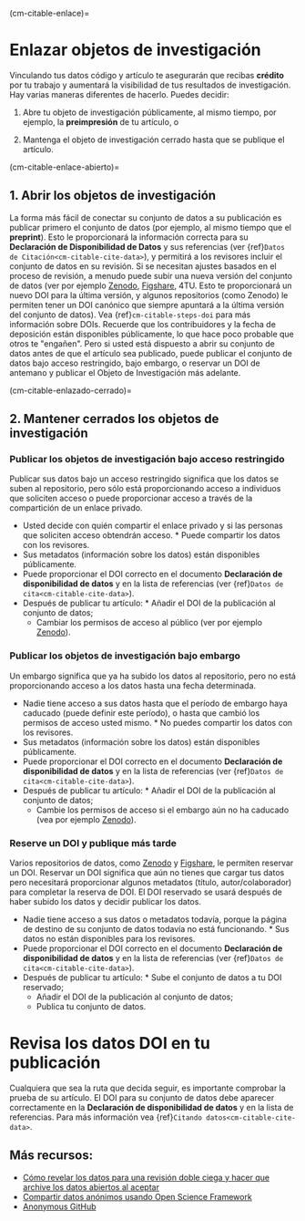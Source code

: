 (cm-citable-enlace)=

# Enlazar objetos de investigación

Vinculando tus datos código y artículo te asegurarán que recibas **crédito** por tu trabajo y aumentará la visibilidad de tus resultados de investigación. Hay varias maneras diferentes de hacerlo. Puedes decidir:

1) Abre tu objeto de investigación públicamente, al mismo tiempo, por ejemplo, la **preimpresión** de tu artículo, o

2) Mantenga el objeto de investigación cerrado hasta que se publique el artículo.

(cm-citable-enlace-abierto)=
## 1. Abrir los objetos de investigación

La forma más fácil de conectar su conjunto de datos a su publicación es publicar primero el conjunto de datos (por ejemplo, al mismo tiempo que el **preprint**). Esto le proporcionará la información correcta para su **Declaración de Disponibilidad de Datos** y sus referencias (ver {ref}`Datos de Citación<cm-citable-cite-data>`), y permitirá a los revisores incluir el conjunto de datos en su revisión. Si se necesitan ajustes basados en el proceso de revisión, a menudo puede subir una nueva versión del conjunto de datos (ver por ejemplo [Zenodo](https://zenodo.org/), [Figshare](https://figshare.com/),
4TU. Esto te proporcionará un nuevo DOI para la última versión, y algunos repositorios (como Zenodo) le permiten tener un DOI canónico que siempre apuntará a la última versión del conjunto de datos). Vea {ref}`cm-citable-steps-doi` para más información sobre DOIs. Recuerde que los contribuidores y la fecha de deposición están disponibles públicamente, lo que hace poco probable que otros te "engañen". Pero si usted está dispuesto a abrir su conjunto de datos antes de que el artículo sea publicado, puede publicar el conjunto de datos bajo acceso restringido, bajo embargo, o reservar un DOI de antemano y publicar el Objeto de Investigación más adelante.</p> 

(cm-citable-enlazado-cerrado)=


## 2. Mantener cerrados los objetos de investigación



### Publicar los objetos de investigación bajo acceso restringido

Publicar sus datos bajo un acceso restringido significa que los datos se suben al repositorio, pero sólo está proporcionando acceso a individuos que soliciten acceso o puede proporcionar acceso a través de la compartición de un enlace privado.

* Usted decide con quién compartir el enlace privado y si las personas que soliciten acceso obtendrán acceso. 
      * Puede compartir los datos con los revisores.
* Sus metadatos (información sobre los datos) están disponibles públicamente.
* Puede proporcionar el DOI correcto en el documento **Declaración de disponibilidad de datos** y en la lista de referencias (ver {ref}`Datos de cita<cm-citable-cite-data>`).
* Después de publicar tu artículo: 
      * Añadir el DOI de la publicación al conjunto de datos;
    * Cambiar los permisos de acceso al público (ver por ejemplo [Zenodo](https://zenodo.org/)).



### Publicar los objetos de investigación bajo embargo

Un embargo significa que ya ha subido los datos al repositorio, pero no está proporcionando acceso a los datos hasta una fecha determinada.

* Nadie tiene acceso a sus datos hasta que el período de embargo haya caducado (puede definir este período), o hasta que cambió los permisos de acceso usted mismo. 
      * No puedes compartir los datos con los revisores.
* Sus metadatos (información sobre los datos) están disponibles públicamente.
* Puede proporcionar el DOI correcto en el documento **Declaración de disponibilidad de datos** y en la lista de referencias (ver {ref}`Datos de cita<cm-citable-cite-data>`).
* Después de publicar tu artículo: 
      * Añadir el DOI de la publicación al conjunto de datos;
    * Cambie los permisos de acceso si el embargo aún no ha caducado (vea por ejemplo [Zenodo](https://zenodo.org/)).



### Reserve un DOI y publique más tarde

Varios repositorios de datos, como [Zenodo](https://zenodo.org/) y [Figshare](https://figshare.com/), le permiten reservar un DOI. Reservar un DOI significa que aún no tienes que cargar tus datos pero necesitará proporcionar algunos metadatos (título, autor/colaborador) para completar la reserva de DOI. El DOI reservado se usará después de haber subido los datos y decidir publicar los datos.

* Nadie tiene acceso a sus datos o metadatos todavía, porque la página de destino de su conjunto de datos todavía no está funcionando. 
      * Sus datos no están disponibles para los revisores.
* Puede proporcionar el DOI correcto en el documento **Declaración de disponibilidad de datos** y en la lista de referencias (ver {ref}`Datos de cita<cm-citable-cite-data>`).
* Después de publicar tu artículo: 
      * Sube el conjunto de datos a tu DOI reservado;
    * Añadir el DOI de la publicación al conjunto de datos;
    * Publica tu conjunto de datos.



# Revisa los datos DOI en tu publicación

Cualquiera que sea la ruta que decida seguir, es importante comprobar la prueba de su artículo. El DOI para su conjunto de datos debe aparecer correctamente en la **Declaración de disponibilidad de datos** y en la lista de referencias. Para más información vea {ref}`Citando datos<cm-citable-cite-data>`.




## Más recursos:

* [Cómo revelar los datos para una revisión doble ciega y hacer que archive los datos abiertos al aceptar](https://ineed.coffee/5205/how-to-disclose-data-for-double-blind-review-and-make-it-archived-open-data-upon-acceptance/)
* [Compartir datos anónimos usando Open Science Framework](https://help.osf.io/hc/en-us/articles/360019930333-Create-a-View-only-Link-for-a-Project)
* [Anonymous GitHub](https://anonymous.4open.science/)
